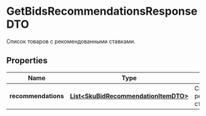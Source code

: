 

# GetBidsRecommendationsResponseDTO

Список товаров с рекомендованными ставками.

## Properties

| Name | Type | Description | Notes |
|------------ | ------------- | ------------- | -------------|
|**recommendations** | [**List&lt;SkuBidRecommendationItemDTO&gt;**](SkuBidRecommendationItemDTO.md) | Список товаров с рекомендованными ставками. |  |



